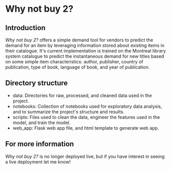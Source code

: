 # Why not buy 2?

## Introduction

*Why not buy 2?* offers a simple demand tool for vendors to predict the demand for an item by leveraging information stored about existing items in their catalogue. It's current implementation is trained on the Montreal library system catalogue to predict the instantaneous demand for new titles based on some simple item characteristics: author, publisher, country of publication, type of book, language of book, and year of publication.

## Directory structure

 * data: Directories for raw, processed, and cleaned data used in the project.
 * notebooks: Collection of notebooks used for exploratory data analysis, and to summarize the project's structure and results.
 * scripts: Files used to clean the data, engineer the features used in the model, and train the model.
 * web_app: Flask web app file, and html template to generate web app.

## For more information

*Why not buy 2?* is no longer deployed live, but if you have interest in seeing a live deployment let me know!
